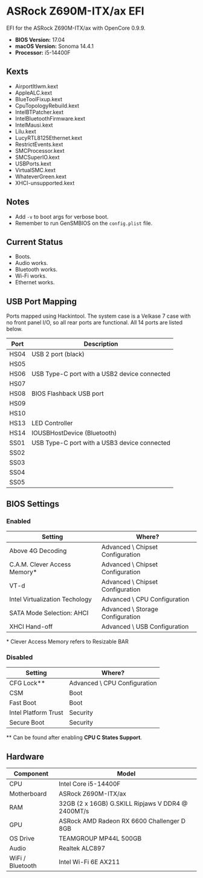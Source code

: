 # ASRock Z690M-ITX/ax EFI
EFI for the ASRock Z690M-ITX/ax with OpenCore 0.9.9.

* **BIOS Version:** 17.04
* **macOS Version:** Sonoma 14.4.1
* **Processor:** i5-14400F

## Kexts
* AirportItlwm.kext
* AppleALC.kext
* BlueToolFixup.kext
* CpuTopologyRebuild.kext
* IntelBTPatcher.kext
* IntelBluetoothFirmware.kext
* IntelMausi.kext
* Lilu.kext
* LucyRTL8125Ethernet.kext
* RestrictEvents.kext
* SMCProcessor.kext
* SMCSuperIO.kext
* USBPorts.kext
* VirtualSMC.kext
* WhateverGreen.kext
* XHCI-unsupported.kext

## Notes
* Add `-v` to boot args for verbose boot.
* Remember to run GenSMBIOS on the `config.plist` file.

## Current Status
* Boots.
* Audio works.
* Bluetooth works.
* Wi-Fi works.
* Ethernet works.

## USB Port Mapping
Ports mapped using Hackintool. The system case is a Velkase 7 case with no front panel I/O, so all rear ports are functional. All 14 ports are listed below.

| Port | Description                                         |
|------|-----------------------------------------------------|
| HS04 | USB 2 port (black)                                  |
| HS05 |                                                     |
| HS06 | USB Type-C port with a USB2 device connected        |
| HS07 |                                                     |
| HS08 | BIOS Flashback USB port                             |
| HS09 |                                                     |
| HS10 |                                                     |
| HS13 | LED Controller                                     |
| HS14 | IOUSBHostDevice (Bluetooth)                         |
| SS01 | USB Type-C port with a USB3 device connected        |
| SS02 |                                                     |
| SS03 |                                                     |
| SS04 |                                                     |
| SS05 |                                                     |

## BIOS Settings

### Enabled
| Setting                        | Where?                           |
| ------------------------------ | -------------------------------- |
| Above 4G Decoding              | Advanced \ Chipset Configuration |
| C.A.M. Clever Access Memory*   | Advanced \ Chipset Configuration |
| VT-d                           | Advanced \ Chipset Configuration |
| Intel Virtualization Techology | Advanced \ CPU Configuration     |
| SATA Mode Selection: AHCI      | Advanced \ Storage Configuration | 
| XHCI Hand-off                  | Advanced \ USB Configuration     |

\* Clever Access Memory refers to Resizable BAR

### Disabled
| Setting              | Where?                       |
| -------------------- | ---------------------------- |
| CFG Lock**           | Advanced \ CPU Configuration |
| CSM                  | Boot                         |
| Fast Boot            | Boot                         |
| Intel Platform Trust | Security                     |
| Secure Boot          | Security                     |

\** Can be found after enabling **CPU C States Support**.

## Hardware
| Component        | Model                                             |
| ---------------- | ------------------------------------------------- |
| CPU              | Intel Core i5-14400F                              |
| Motherboard      | ASRock Z690M-ITX/ax                               |
| RAM              | 32GB (2 x 16GB) G.SKILL Ripjaws V DDR4 @ 2400MT/s |
| GPU              | ASRock AMD Radeon RX 6600 Challenger D 8GB        |
| OS Drive         | TEAMGROUP MP44L 500GB                             |
| Audio            | Realtek ALC897                                    |
| WiFi / Bluetooth | Intel Wi-Fi 6E AX211                              |
